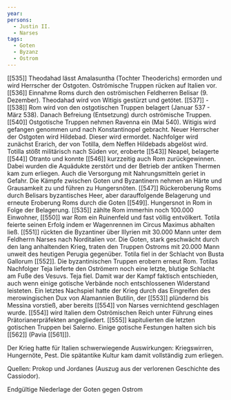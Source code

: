 ```yaml
---
year: 
persons:
  - Justin II.
  - Narses
tags:
  - Goten
  - Byzanz
  - Ostrom
---
```

[[535]] Theodahad lässt Amalasuntha (Tochter Theoderichs) ermorden und wird Herrscher der Ostgoten.  Oströmische Truppen rücken auf Italien vor.
[[536]] Einnahme Roms durch den oströmischen Feldherren Belisar (9. Dezember).
Theodahad wird von Witigis gestürzt und getötet. 
[[537]] - [[538]] Rom wird von den ostgotischen Truppen belagert (Januar 537 - März 538). Danach Befreiung (Entsetzung) durch oströmische Truppen.
[[540]] Ostgotische Truppen nehmen Ravenna ein (Mai 540).
Witigis wird gefangen genommen und nach Konstantinopel gebracht.
Neuer Herrscher der Ostgoten wird Hildebad. Dieser wird ermordet. Nachfolger wird zunächst Erarich, der von Totilla, dem Neffen Hildebads abgelöst wird.
Totilla stößt militärisch nach Süden vor, eroberte [[543]] Neapel, belagerte [[544]] Otranto und konnte [[546]] kurzzeitig auch Rom zurückgewinnen. Dabei wurden die Aquädukte zerstört und der Betrieb der antiken Thermen kam zum erliegen. Auch die Versorgung mit Nahrungsmitteln geriet in Gefahr. 
Die Kämpfe zwischen Goten und Byzantinern nehmen an Härte und Grausamkeit zu und führen zu Hungersnöten.
[[547]] Rückeroberung Roms durch Belisars byzantisches Heer, aber darauffolgende Belagerung und erneute Eroberung Roms durch die Goten [[549]]. Hungersnot in Rom in Folge der Belagerung.
[[535]] zählte Rom immerhin noch 100.000 Einwohner, [[550]] war Rom ein Ruinenfeld und fast völlig entvölkert. Totila feierte seinen Erfolg indem er Wagenrennen im Circus Maximus abhalten ließ.
[[551]] rückten die Byzantiner über Illyrien mit 30.000 Mann unter dem Feldherrn Narses nach Norditalien vor. Die Goten, stark geschwächt durch den lang anhaltenden Krieg, traten den Truppen Ostroms mit 20.000 Mann unweit des heutigen Perugia gegenüber. Totila fiel in der Schlacht von Busta Gallorum [[552]]. Die byzantinischen Truppen erobern erneut Rom. Totilas Nachfolger Teja lieferte den Oströmern noch eine letzte, blutige Schlacht am Fuße des Vesuvs. Teja fiel. Damit war der Kampf faktisch entschieden, auch wenn einige gotische Verbände noch entschlossenen Widerstand leisteten.
Ein letztes Nachspiel hatte der Krieg durch das Eingreifen des merowingischen Dux von Alamannien Butilin, der [[553]] plündernd bis Messina vorstieß, aber bereits [[554]] von Narses vernichtend geschlagen wurde.
[[554]] wird Italien dem Oströmischen Reich unter Führung eines Prätorianerpräfekten angegliedert. [[555]] kapitulierten die letzten gotischen Truppen bei Salerno. Einige gotische Festungen halten sich bis [[562]] (Pavia [[561]]).

Der Krieg hatte für Italien schwerwiegende Auswirkungen: Kriegswirren, Hungernöte, Pest. Die spätantike Kultur kam damit vollständig zum erliegen.

Quellen: Prokop und Jordanes (Auszug aus der verlorenen Geschichte des Cassiodor).

Endgültige Niederlage der Goten gegen Ostrom

